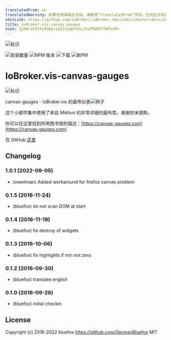 ```yaml
---
translatedFrom: en
translatedWarning: 如果您想编辑此文档，请删除“translatedFrom”字段，否则此文档将再次自动翻译
editLink: https://github.com/ioBroker/ioBroker.docs/edit/master/docs/zh-cn/adapterref/iobroker.vis-canvas-gauges/README.md
title: ioBroker.vis-canvas-gauges
hash: Zy9W/aFd74j0XBy+1q55JyqUn5hLJhaTMVB5TfWPsUM=
---
```

![标识](../../../en/adapterref/iobroker.vis-canvas-gauges/admin/vis-canvas-gauges.png)

![安装数量](http://iobroker.live/badges/vis-canvas-gauges-stable.svg)
![NPM 版本](http://img.shields.io/npm/v/iobroker.vis-canvas-gauges.svg)
![下载](https://img.shields.io/npm/dm/iobroker.vis-canvas-gauges.svg)
![新PM](https://nodei.co/npm/iobroker.vis-canvas-gauges.png?downloads=true)

# IoBroker.vis-canvas-gauges
![标识](../../../en/adapterref/iobroker.vis-canvas-gauges/img/logo.svg)

canvas-gauges - ioBroker.vis 的画布仪表![例子](../../../en/adapterref/iobroker.vis-canvas-gauges/img/widgets.png)

这个小部件集中使用了来自 Mikhus 的非常详细的画布库。谢谢你米胡斯。

你可以在这里找到所用图书馆的描述：[https://canvas-gauges.com](https://canvas-gauges.com)

在 GitHub [这里](https://github.com/Mikhus/canvas-gauges)

<!--

### **正在进行中** -->

## Changelog
### 1.0.1 (2022-09-05)
* (oweitman) Added workaround for firefox canvas problem

### 0.1.5 (2016-11-24)
* (bluefox) do not scan DOM at start

### 0.1.4 (2016-11-18)
* (bluefox) fix destroy of widgets

### 0.1.3 (2016-10-06)
* (bluefox) fix highlights if min not zero

### 0.1.2 (2016-09-30)
* (bluefox) translate english

### 0.1.0 (2016-09-26)
* (bluefox) initial checkin

## License
 Copyright (c) 2016-2022 bluefox https://github.com/GermanBluefox
 MIT